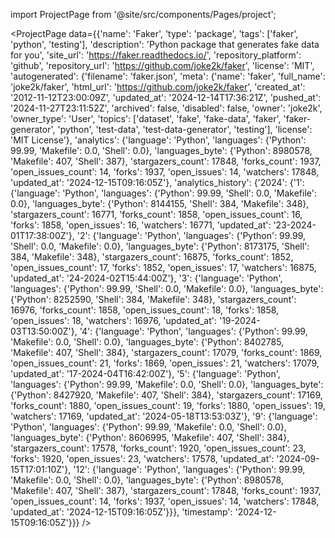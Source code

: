 
import ProjectPage from '@site/src/components/Pages/project';

<ProjectPage
    data={{'name': 'Faker', 'type': 'package', 'tags': ['faker', 'python', 'testing'], 'description': 'Python package that generates fake data for you', 'site_url': 'https://faker.readthedocs.io/', 'repository_platform': 'github', 'repository_url': 'https://github.com/joke2k/faker', 'license': 'MIT', 'autogenerated': {'filename': 'faker.json', 'meta': {'name': 'faker', 'full_name': 'joke2k/faker', 'html_url': 'https://github.com/joke2k/faker', 'created_at': '2012-11-12T23:00:09Z', 'updated_at': '2024-12-14T17:36:21Z', 'pushed_at': '2024-11-27T23:11:52Z', 'archived': false, 'disabled': false, 'owner': 'joke2k', 'owner_type': 'User', 'topics': ['dataset', 'fake', 'fake-data', 'faker', 'faker-generator', 'python', 'test-data', 'test-data-generator', 'testing'], 'license': 'MIT License'}, 'analytics': {'language': 'Python', 'languages': {'Python': 99.99, 'Makefile': 0.0, 'Shell': 0.0}, 'languages_byte': {'Python': 8980578, 'Makefile': 407, 'Shell': 387}, 'stargazers_count': 17848, 'forks_count': 1937, 'open_issues_count': 14, 'forks': 1937, 'open_issues': 14, 'watchers': 17848, 'updated_at': '2024-12-15T09:16:05Z'}, 'analytics_history': {'2024': {'1': {'language': 'Python', 'languages': {'Python': 99.99, 'Shell': 0.0, 'Makefile': 0.0}, 'languages_byte': {'Python': 8144155, 'Shell': 384, 'Makefile': 348}, 'stargazers_count': 16771, 'forks_count': 1858, 'open_issues_count': 16, 'forks': 1858, 'open_issues': 16, 'watchers': 16771, 'updated_at': '23-2024-01T17:38:00Z'}, '2': {'language': 'Python', 'languages': {'Python': 99.99, 'Shell': 0.0, 'Makefile': 0.0}, 'languages_byte': {'Python': 8173175, 'Shell': 384, 'Makefile': 348}, 'stargazers_count': 16875, 'forks_count': 1852, 'open_issues_count': 17, 'forks': 1852, 'open_issues': 17, 'watchers': 16875, 'updated_at': '24-2024-02T15:44:00Z'}, '3': {'language': 'Python', 'languages': {'Python': 99.99, 'Shell': 0.0, 'Makefile': 0.0}, 'languages_byte': {'Python': 8252590, 'Shell': 384, 'Makefile': 348}, 'stargazers_count': 16976, 'forks_count': 1858, 'open_issues_count': 18, 'forks': 1858, 'open_issues': 18, 'watchers': 16976, 'updated_at': '19-2024-03T13:50:00Z'}, '4': {'language': 'Python', 'languages': {'Python': 99.99, 'Makefile': 0.0, 'Shell': 0.0}, 'languages_byte': {'Python': 8402785, 'Makefile': 407, 'Shell': 384}, 'stargazers_count': 17079, 'forks_count': 1869, 'open_issues_count': 21, 'forks': 1869, 'open_issues': 21, 'watchers': 17079, 'updated_at': '17-2024-04T16:42:00Z'}, '5': {'language': 'Python', 'languages': {'Python': 99.99, 'Makefile': 0.0, 'Shell': 0.0}, 'languages_byte': {'Python': 8427920, 'Makefile': 407, 'Shell': 384}, 'stargazers_count': 17169, 'forks_count': 1880, 'open_issues_count': 19, 'forks': 1880, 'open_issues': 19, 'watchers': 17169, 'updated_at': '2024-05-18T13:53:03Z'}, '9': {'language': 'Python', 'languages': {'Python': 99.99, 'Makefile': 0.0, 'Shell': 0.0}, 'languages_byte': {'Python': 8606995, 'Makefile': 407, 'Shell': 384}, 'stargazers_count': 17578, 'forks_count': 1920, 'open_issues_count': 23, 'forks': 1920, 'open_issues': 23, 'watchers': 17578, 'updated_at': '2024-09-15T17:01:10Z'}, '12': {'language': 'Python', 'languages': {'Python': 99.99, 'Makefile': 0.0, 'Shell': 0.0}, 'languages_byte': {'Python': 8980578, 'Makefile': 407, 'Shell': 387}, 'stargazers_count': 17848, 'forks_count': 1937, 'open_issues_count': 14, 'forks': 1937, 'open_issues': 14, 'watchers': 17848, 'updated_at': '2024-12-15T09:16:05Z'}}}, 'timestamp': '2024-12-15T09:16:05Z'}}}
/>
